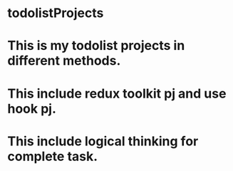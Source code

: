 # todolistProjects
# This is my todolist projects in different methods.
# This include redux toolkit pj and use hook pj.
# This include logical thinking for complete task.
